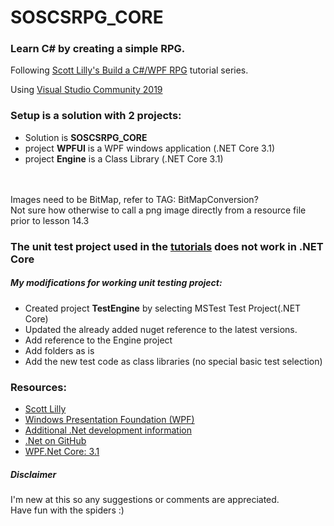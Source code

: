 # SOSCSRPG_CORE
### Learn C# by creating a simple RPG.<br>
Following [Scott Lilly's Build a C#/WPF RPG](https://scottlilly.com/build-a-cwpf-rpg/) tutorial series.

Using [Visual Studio Community 2019](https://www.visualstudio.com/en-us/products/visual-studio-community-vs.aspx)<br>
### Setup is a solution with 2 projects:
- Solution is <b>SOSCSRPG_CORE</b>
- project <b>WPFUI</b> is a WPF windows application (.NET Core 3.1)
- project <b>Engine</b> is a Class Library (.NET Core 3.1)
<br>
<br>
Images need to be BitMap,  refer to TAG: BitMapConversion?<br>
Not sure how otherwise to call a png image directly from a resource file prior to lesson 14.3<br>

### The unit test project used in the [tutorials](http://scottlilly.com/build-a-cwpf-rpg/) does not work in .NET Core<br>
##### My modifications for working unit testing project:
- Created project <b>TestEngine</b> by selecting MSTest Test Project(.NET Core)
- Updated the already added nuget reference to the latest versions.
- Add reference to the Engine project
- Add folders as is
- Add the new test code as class libraries (no special basic test selection)


### Resources:
- [Scott Lilly](https://scottlilly.com/)
- [Windows Presentation Foundation (WPF)](https://docs.microsoft.com/en-us/dotnet/framework/wpf/)
- [Additional .Net development information](https://dotnet.microsoft.com/download)
- [.Net on GitHub](https://github.com/dotnet)
- [WPF.Net Core: 3.1](https://docs.microsoft.com/en-us/dotnet/api/?view=netcore-3.1)


 ##### Disclaimer
I'm new at this so any suggestions or comments are appreciated.<br>
Have fun with the spiders :)

